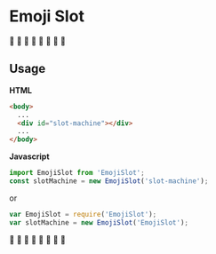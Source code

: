 # Emoji Slot

🍇 🍓 🍒 🍐 🍎 🍋 🍍 💎

## Usage

**HTML**

```html
<body>
  ...
  <div id="slot-machine"></div>
  ...
</body>
```

**Javascript**

```js
import EmojiSlot from 'EmojiSlot';
const slotMachine = new EmojiSlot('slot-machine');
```

or

```js
var EmojiSlot = require('EmojiSlot');
var slotMachine = new EmojiSlot('EmojiSlot');
```

🍇 🍓 🍒 🍐 🍎 🍋 🍍 💎